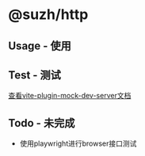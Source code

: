 # @suzh/http

## Usage - 使用

## Test - 测试

[查看vite-plugin-mock-dev-server文档](https://vite-plugin-mock-dev-server.netlify.app/guide/usage)

## Todo - 未完成

- 使用playwright进行browser接口测试
